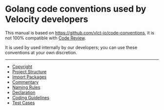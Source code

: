 # Golang code conventions used by Velocity developers

This manual is based on https://github.com/vlct-io/code-conventions, it is not 100% compatible with [Code Review](https://code.google.com/p/go-wiki/wiki/CodeReviewComments).

It is used by used internally by our developers; you can use these conventions at your own discretion.

---

- [Copyright](copyright.md)
- [Project Structure](project_structure.md)
- [Import Packages](import_packages.md)
- [Commentary](commentary.md)
- [Naming Rules](naming_rules.md)
- [Declaration](declaration.md)
- [Coding Guidelines](coding_guidelines.md)
- [Test Cases](test_case.md)
